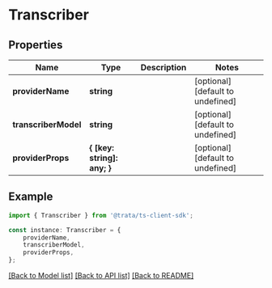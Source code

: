 # Transcriber


## Properties

Name | Type | Description | Notes
------------ | ------------- | ------------- | -------------
**providerName** | **string** |  | [optional] [default to undefined]
**transcriberModel** | **string** |  | [optional] [default to undefined]
**providerProps** | **{ [key: string]: any; }** |  | [optional] [default to undefined]

## Example

```typescript
import { Transcriber } from '@trata/ts-client-sdk';

const instance: Transcriber = {
    providerName,
    transcriberModel,
    providerProps,
};
```

[[Back to Model list]](../README.md#documentation-for-models) [[Back to API list]](../README.md#documentation-for-api-endpoints) [[Back to README]](../README.md)
